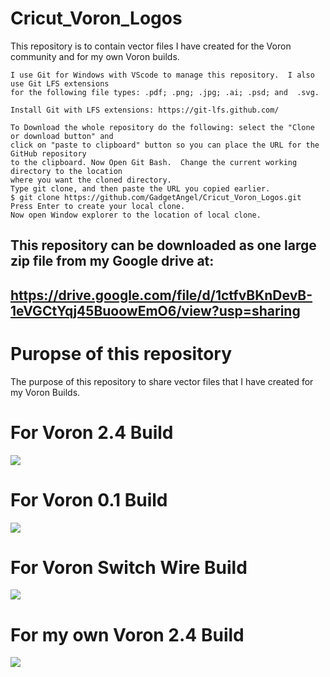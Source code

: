 # Cricut_Voron_Logos
This repository is to contain vector files I have created for the Voron community and for my own Voron builds.

```
I use Git for Windows with VScode to manage this repository.  I also use Git LFS extensions
for the following file types: .pdf; .png; .jpg; .ai; .psd; and  .svg.

Install Git with LFS extensions: https://git-lfs.github.com/

To Download the whole repository do the following: select the "Clone or download button" and
click on "paste to clipboard" button so you can place the URL for the GitHub repository
to the clipboard. Now Open Git Bash.  Change the current working directory to the location
where you want the cloned directory.
Type git clone, and then paste the URL you copied earlier.
$ git clone https://github.com/GadgetAngel/Cricut_Voron_Logos.git
Press Enter to create your local clone.
Now open Window explorer to the location of local clone.
```

## This repository can be downloaded as one large zip file from my Google drive at:
## https://drive.google.com/file/d/1ctfvBKnDevB-1eVGCtYqj45BuoowEmO6/view?usp=sharing

# Puropse of this repository

The purpose of this repository to share vector files that I have created for my Voron Builds.

# For Voron 2.4 Build

<img src="https://raw.githubusercontent.com/GadgetAngel/Cricut_Voron_Logos/main/images/Cricut_Voron2.4Logo_BackPanel_1Layer.png?raw=true" />

# For Voron 0.1 Build

<img src="https://raw.githubusercontent.com/GadgetAngel/Cricut_Voron_Logos/main/images/Cricut_Voron0.1or0.0_Logo_DeckPanel_1Layer_Height_5.6inxWidth_7.4in.png?raw=true" />

# For Voron Switch Wire Build

<img src="https://raw.githubusercontent.com/GadgetAngel/Cricut_Voron_Logos/main/images/Cricut_VoronSW_Logo_RearPanel_1Layer_Height_12inxWidth_9.41in_Final.png?raw=true" />

# For my own Voron 2.4 Build

<img src="https://raw.githubusercontent.com/GadgetAngel/Cricut_Voron_Logos/main/images/QueenWithPlainVoronLogo.png?raw=true" />

